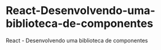 # React-Desenvolvendo-uma-biblioteca-de-componentes
React - Desenvolvendo uma biblioteca de componentes
